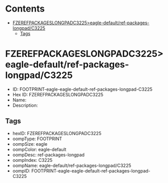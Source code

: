 



Contents
========

* [FZEREFPACKAGESLONGPADC3225>eagle-default/ref-packages-longpad/C3225](#fzerefpackageslongpadc3225eagle-defaultref-packages-longpadc3225)
	* [Tags](#tags)

# FZEREFPACKAGESLONGPADC3225>eagle-default/ref-packages-longpad/C3225

- ID: FOOTPRINT-eagle-eagle-default-ref-packages-longpad-C3225
- Hex ID: FZEREFPACKAGESLONGPADC3225
- Name: 
- Description: 

## Tags

- hexID: FZEREFPACKAGESLONGPADC3225
- oompType: FOOTPRINT
- oompSize: eagle
- oompColor: eagle-default
- oompDesc: ref-packages-longpad
- oompIndex: C3225
- oompName: eagle-default/ref-packages-longpad/C3225
- oompID: FOOTPRINT-eagle-eagle-default-ref-packages-longpad-C3225
